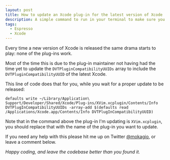 ```yaml
---
layout: post
title: How to update an Xcode plug-in for the latest version of Xcode
description: A simple command to run in your terminal to make sure you can use your favourite plugins on the latest version of Xcode
tags:
  - Espresso
  - Xcode
---
```


Every time a new version of Xcode is released the same drama starts to play: none of the plug-ins work.

Most of the time this is due to the plug-in maintainer not having had the time yet to update the `DVTPluginCompatibilityUUIDs` array to include the `DVTPluginCompatibilityUUID` of the latest Xcode.

This line of code does that for you, while you wait for a proper update to be released:

```
defaults write ~/Library/Application\ Support/Developer/Shared/Xcode/Plug-ins/XVim.xcplugin/Contents/Info  DVTPlugInCompatibilityUUIDs -array-add $(defaults read /Applications/Xcode.app/Contents/Info DVTPlugInCompatibilityUUID)
```

Note that in the command above the plug-in I'm updating is `XVim.xcplugin`, you should replace that with the name of the plug-in you want to update.

If you need any help with this please hit me up on Twitter [@mokagio](https://twitter.com/mokagio), or leave a comment below.

_Happy coding, and leave the codebase better than you found it._

